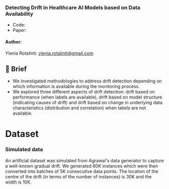 
### Detecting Drift in Healthcare AI Models based on Data Availability

- Code: 
- Paper: 


#### Author:

Ylenia Rotalinti: ylenia.rotalinti@gmail.com 

## :small_red_triangle_down: Brief
* We investigated methodologies to address drift detection depending on which information is available during the monitoring process.
* We explored three different aspects of drift detection: drift based on performance (when labels are available), drift based on model structure (indicating causes of drift) and drift based on change in underlying data characteristics (distribution and correlation) when labels are not available.

# Dataset
### Simulated data 
An artificial dataset was simulated from Agrawal's data generator to capture a well-known gradual drift. We generated 60K instances which were then converted into batches of 5K consecutive data points. The location of the centre of the drift (in terms of the number of instances) is 30K and the width is 10K. 
